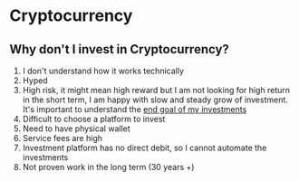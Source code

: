 # Cryptocurrency 

## Why don't I invest in Cryptocurrency?

1. I don't understand how it works technically
1. Hyped
1. High risk, it might mean high reward but I am not looking for high return in the short term, I am happy with slow and steady grow of investment. It's important to understand the [end goal of my investments](all-things.md)
1. Difficult to choose a platform to invest
1. Need to have physical wallet
1. Service fees are high
1. Investment platform has no direct debit, so I cannot automate the investments
7. Not proven work in the long term (30 years +)
